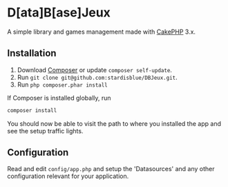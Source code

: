 # D[ata]B[ase]Jeux

A simple library and games management made with [CakePHP](http://cakephp.org) 3.x.

## Installation

1. Download [Composer](http://getcomposer.org/doc/00-intro.md) or update `composer self-update`.
2. Run `git clone git@github.com:stardisblue/DBJeux.git`.
3. Run `php composer.phar install`

  If Composer is installed globally, run
  ```bash
  composer install
  ```

You should now be able to visit the path to where you installed the app and see
the setup traffic lights.

## Configuration

Read and edit `config/app.php` and setup the 'Datasources' and any other
configuration relevant for your application.
